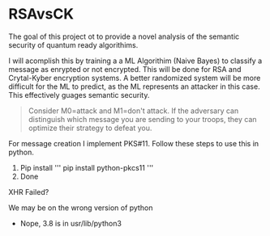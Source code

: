 # RSAvsCK

The goal of this project ot to provide a novel analysis of the semantic security of quantum ready algorithims.

I will acomplish this by training a a ML Algorithim (Naive Bayes) to classify a message as enrypted or not encrypted. 
This will be done for RSA and Crytal-Kyber encryption systems. A better randomized system will be more difficult for the ML
to predict, as the ML represents an attacker in this case. This effectively guages semantic security.

>Consider M0=attack and M1=don't attack. If the adversary can distinguish which message you are sending to your troops, 
they can optimize their strategy to defeat you.

For message creation I implement PKS#11. Follow these steps to use this in python.
1. Pip install
'''
pip install python-pkcs11
'''
2. Done

XHR Failed?

We may be on the wrong version of python
- Nope, 3.8 is in usr/lib/python3
